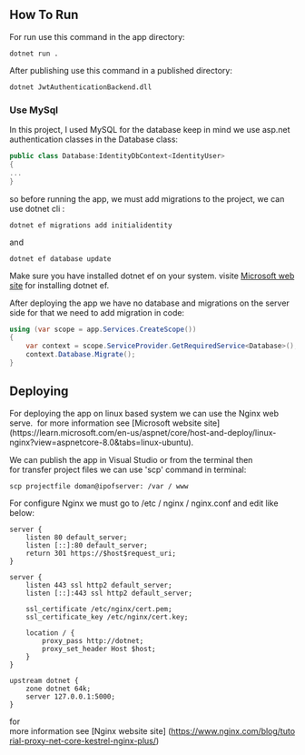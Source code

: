 <h2>How To Run</h2>
For run use this command in the app directory: 

```
dotnet run .
```

After publishing use this command in a published directory:

```
dotnet JwtAuthenticationBackend.dll
```

<h3>Use MySql</h3>
In this project, I used MySQL for the database
keep in mind we use asp.net authentication classes in the Database class:

```c#
public class Database:IdentityDbContext<IdentityUser>
{
...
}
```

so before running the app, we must add migrations to the project, we can use dotnet cli :

```
dotnet ef migrations add initialidentity
```
and
```
dotnet ef database update
```

Make sure you have installed dotnet ef on your system.
visite [Microsoft web site](https://learn.microsoft.com/en-us/ef/core/cli/dotnet) for installing dotnet ef.

After deploying the app we have no database and migrations on the server side for that we need to add migration in code:  

```c#
using (var scope = app.Services.CreateScope())
{
    var context = scope.ServiceProvider.GetRequiredService<Database>();
    context.Database.Migrate();
}
```

<h2>Deploying</h2>
For deploying the app on linux based system we can use the Nginx web serve. 
for more information see [Microsoft website site](https://learn.microsoft.com/en-us/aspnet/core/host-and-deploy/linux-nginx?view=aspnetcore-8.0&tabs=linux-ubuntu).

We can publish the app in Visual Studio or from the terminal then for transfer project files we can use 'scp' command in terminal:

```
scp projectfile doman@ipofserver: /var / www
```

For configure Nginx we must go to /etc / nginx / nginx.conf and edit like below:

```
server {
    listen 80 default_server;
    listen [::]:80 default_server;
    return 301 https://$host$request_uri;
}

server {
    listen 443 ssl http2 default_server;
    listen [::]:443 ssl http2 default_server;

    ssl_certificate /etc/nginx/cert.pem;
    ssl_certificate_key /etc/nginx/cert.key;

    location / {
        proxy_pass http://dotnet;
        proxy_set_header Host $host;
    }
}

upstream dotnet {
    zone dotnet 64k;
    server 127.0.0.1:5000;
}
```

for more information see [Nginx website site] (https://www.nginx.com/blog/tutorial-proxy-net-core-kestrel-nginx-plus/)



